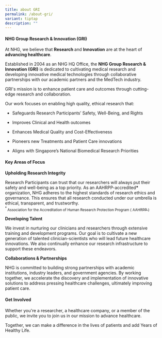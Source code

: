```yaml
---
title: about GRI
permalink: /about-gri/
variant: tiptap
description: ""
---
```

<h4><strong>NHG Group Research &amp; Innovation (GRI)</strong></h4>
<p>At NHG, we believe that <strong>Research </strong>and <strong>Innovation</strong> are
at the heart of <strong>advancing healthcare</strong>.</p>
<p>Established in 2004 as an NHG HQ Office, the <strong>NHG Group Research &amp; Innovation (GRI)</strong> is
dedicated to cultivating medical research and developing innovative medical
technologies through collaborative partnerships with our academic partners
and the MedTech industry.</p>
<p>GRI's mission is to enhance patient care and outcomes through cutting-edge
research and collaboration.</p>
<p>Our work focuses on enabling high quality, ethical research that:</p>
<ul data-tight="true" class="tight">
<li>
<p>Safeguards Research Participants’ Safety, Well-Being, and Rights</p>
</li>
<li>
<p>Improves Clinical and Health outcomes</p>
</li>
<li>
<p>Enhances Medical Quality and Cost-Effectiveness</p>
</li>
<li>
<p>Pioneers new Treatments and Patient Care innovations</p>
</li>
<li>
<p>Aligns with Singapore’s National Biomedical Research Priorities</p>
</li>
</ul>
<p></p>
<h4><strong>Key Areas of Focus</strong></h4>
<p><strong>Upholding Research Integrity</strong>
</p>
<p>Research Participants can trust that our researchers will always put their
safety and well-being as a top priority. As an AAHRPP-accredited<strong>* </strong>organization,
NHG adheres to the highest standards of research ethics and governance.
This ensures that all research conducted under our umbrella is ethical,
transparent, and trustworthy.
<br><strong><sup><sub>* </sub></sup></strong><sub>Association for the Accreditation of Human Research Protection Program (</sub>
<a href="https://www.aahrpp.org" rel="noopener noreferrer nofollow" target="_blank"><sub>AAHRPP</sub>
</a><sub>)</sub>
</p>
<p><strong>Developing Talent</strong>
</p>
<p>We invest in nurturing our clinicians and researchers through extensive
training and development programs. Our goal is to cultivate a new generation
of talented clinician-scientists who will lead future healthcare innovations.
We also continually enhance our research infrastructure to support these
endeavors.</p>
<p><strong>Collaborations &amp; Partnerships</strong>
</p>
<p>NHG is committed to building strong partnerships with academic institutions,
industry leaders, and government agencies. By working together, we accelerate
the discovery and implementation of innovative solutions to address pressing
healthcare challenges, ultimately improving patient care.</p>
<h4><strong>Get Involved</strong></h4>
<p>Whether you're a researcher, a healthcare company, or a member of the
public, we invite you to join us in our mission to advance healthcare.</p>
<p>Together, we can make a difference in the lives of patients and add Years
of Healthy Life.</p>
<p></p>
<p></p>
<p>&nbsp;</p>
<p>&nbsp;</p>
<p></p>
<p>&nbsp;</p>
<p>&nbsp;</p>